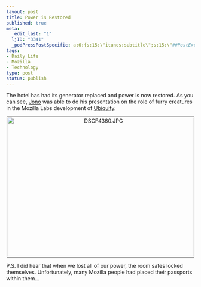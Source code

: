 ```yaml
--- 
layout: post
title: Power is Restored
published: true
meta: 
  _edit_last: "1"
  ljID: "3341"
  _podPressPostSpecific: a:6:{s:15:\"itunes:subtitle\";s:15:\"##PostExcerpt##\";s:14:\"itunes:summary\";s:15:\"##PostExcerpt##\";s:15:\"itunes:keywords\";s:17:\"##WordPressCats##\";s:13:\"itunes:author\";s:10:\"##Global##\";s:15:\"itunes:explicit\";s:2:\"No\";s:12:\"itunes:block\";s:2:\"No\";}
tags: 
- Daily Life
- Mozilla
- Technology
type: post
status: publish
---
```

The hotel has had its generator replaced and power is now restored. As you can see, <a href="http://jonoscript.wordpress.com/">Jono</a> was able to do his presentation on the role of furry creatures in the Mozilla Labs development of <a href="http://wiki.mozilla.org/Labs/Ubiquity">Ubiquity</a>.
<p align="center"><a href="http://www.flickr.com/photos/albill/2720311625/" title="DSCF4360.JPG by albill, on Flickr"><img src="http://farm4.static.flickr.com/3116/2720311625_e8a837c649.jpg" width="500" height="375" alt="DSCF4360.JPG" border="1" /></a></p>
P.S. I did hear that when we lost all of our power, the room safes locked themselves. Unfortunately, many Mozilla people had placed their passports within them...
